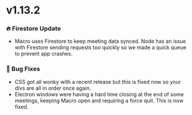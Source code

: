 # v1.13.2

### 🔥 Firestore Update
 - Macro uses Firestore to keep meeting data synced. Node has an issue with Firestore sending requests too quickly so we made a quick queue to prevent app crashes.

### 🐛 Bug Fixes
 - CSS got all wonky with a recent release but this is fixed now so your divs are all in order once again.
 - Electron windows were having a hard time closing at the end of some meetings, keeping Macro open and requiring a force quit. This is now fixed.
